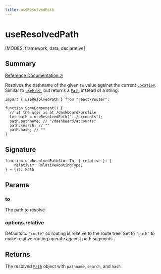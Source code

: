 ```yaml
---
title: useResolvedPath
---
```


# useResolvedPath

<!--
⚠️ ⚠️ IMPORTANT ⚠️ ⚠️ 

Thank you for helping improve our documentation!

This file is auto-generated from the JSDoc comments in the source
code, so please edit the JSDoc comments in the file below and this
file will be re-generated once those changes are merged.

https://github.com/remix-run/react-router/blob/main/packages/react-router/lib/hooks.tsx
-->

[MODES: framework, data, declarative]

## Summary

[Reference Documentation ↗](https://api.reactrouter.com/v7/functions/react_router.useResolvedPath.html)

Resolves the pathname of the given `to` value against the current
[`Location`](https://api.reactrouter.com/v7/interfaces/react_router.Location.html). Similar to [`useHref`](../hooks/useHref), but returns a
[`Path`](https://api.reactrouter.com/v7/interfaces/react_router.Path.html) instead of a string.

```tsx
import { useResolvedPath } from "react-router";

function SomeComponent() {
  // if the user is at /dashboard/profile
  let path = useResolvedPath("../accounts");
  path.pathname; // "/dashboard/accounts"
  path.search; // ""
  path.hash; // ""
}
```

## Signature

```tsx
function useResolvedPath(to: To, { relative }: {
    relative?: RelativeRoutingType;
} = {}): Path
```

## Params

### to

The path to resolve

### options.relative

Defaults to `"route"` so routing is relative to the route tree.                         Set to `"path"` to make relative routing operate against path segments.

## Returns

The resolved [`Path`](https://api.reactrouter.com/v7/interfaces/react_router.Path.html) object with `pathname`, `search`, and `hash`

